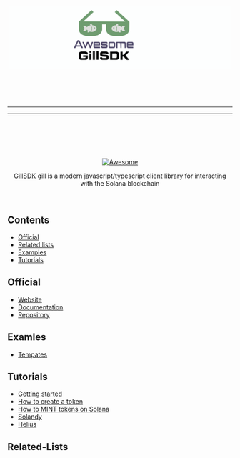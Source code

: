 <div align="center">
	<div>
		<img width="500" src="logo.svg" alt="Awesome GillSDK">
		<br>
	</div>
	<br>
	<br>
	<br>
	<br>
	<hr>
	<hr>
	<br>
	<br>
	<br>
	<br>
	<br>
	<a href="https://awesome.re">
		<img src="https://awesome.re/badge-flat2.svg" alt="Awesome">
	</a>
	<!-- <p> -->
	<!-- 	<sub>Just type <a href="https://node.cool"><code>node.cool</code></a> to go here. Follow me on <a href="https://twitter.com/sindresorhus">Twitter</a>.</sub> -->
	<!-- </p> -->
	<br>
	<p>
		<a href="https://gill.site">GillSDK</a> gill is a modern javascript/typescript client library for interacting with the Solana blockchain
	</p>
	<br>
</div>

## Contents

- [Official](#official)
- [Related lists](#related-lists)
- [Examples](#examples)
- [Tutorials](#tutorials)

## Official

- [Website](https://www.gillsdk.com/)
- [Documentation](https://www.gillsdk.com/docs)
- [Repository](https://github.com/gillsdk/gill)

## Examles

- [Tempates](https://github.com/solana-foundation/templates/tree/main/gill)

## Tutorials

- [Getting started](https://www.youtube.com/watch?v=qfogmHaICg8)
- [How to create a token](https://www.youtube.com/watch?v=UM1-oI8XBuU)
- [How to MINT tokens on Solana](https://www.youtube.com/watch?v=ibZRCeYjWPw)
- [Solandy](https://www.youtube.com/watch?v=sApD4qNlMUg)
- [Helius](https://www.helius.dev/blog/gill)

## Related-Lists
